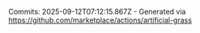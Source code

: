 Commits: 2025-09-12T07:12:15.867Z - Generated via https://github.com/marketplace/actions/artificial-grass
<br>
